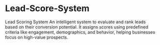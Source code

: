 # Lead-Score-System
Lead Scoring System An intelligent system to evaluate and rank leads based on their conversion potential. It assigns scores using predefined criteria like engagement, demographics, and behavior, helping businesses focus on high-value prospects.
